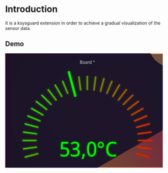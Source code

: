 
# Introduction 

It is a ksysguard extension in order to achieve a gradual visualization of the sensor data. 

## Demo
![Alt text](Screenshot_20221003_144328.png?raw=true "Title")